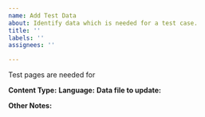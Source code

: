 ```yaml
---
name: Add Test Data
about: Identify data which is needed for a test case.
title: ''
labels: ''
assignees: ''

---
```


Test pages are needed for

**Content Type:**
**Language:**
**Data file to update:**

**Other Notes:**
